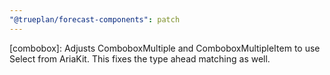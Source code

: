 ```yaml
---
"@trueplan/forecast-components": patch
---
```


[combobox]: Adjusts ComboboxMultiple and ComboboxMultipleItem to use Select from AriaKit. This fixes the type ahead matching as well.
